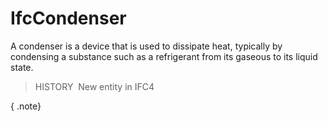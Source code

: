 IfcCondenser
============

A condenser is a device that is used to dissipate heat, typically by condensing a substance such as a refrigerant from its gaseous to its liquid state.

> HISTORY&nbsp; New entity in IFC4

{ .note}
>
